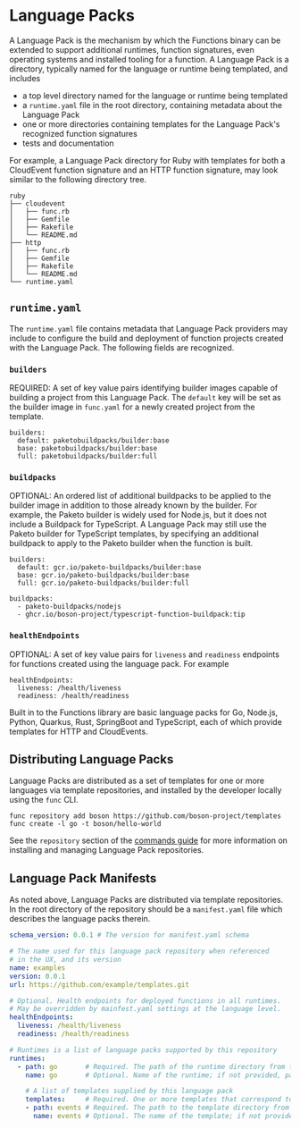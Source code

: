 # Language Packs

A Language Pack is the mechanism by which the Functions binary can be extended to support additional runtimes, function signatures, even operating systems and installed tooling for a function. A Language Pack is a directory, typically named for the language or runtime being templated, and includes

- a top level directory named for the language or runtime being templated
- a `runtime.yaml` file in the root directory, containing metadata about the Language Pack
- one or more directories containing templates for the Language Pack's recognized function signatures
- tests and documentation

For example, a Language Pack directory for Ruby with templates for both
a CloudEvent function signature and an HTTP function signature, may look
similar to the following directory tree.

```
ruby
├── cloudevent
│   ├── func.rb
│   ├── Gemfile
│   ├── Rakefile
│   └── README.md
├── http
│   ├── func.rb
│   ├── Gemfile
│   ├── Rakefile
│   └── README.md
└── runtime.yaml
```

## `runtime.yaml`

The `runtime.yaml` file contains metadata that Language Pack providers
may include to configure the build and deployment of function projects
created with the Language Pack. The following fields are recognized.

### `builders`
REQUIRED: A set of key value pairs identifying builder images capable of
building a project from this Language Pack. The `default` key will be
set as the builder image in `func.yaml` for a newly created project from
the template.

```
builders:
  default: paketobuildpacks/builder:base
  base: paketobuildpacks/builder:base
  full: paketobuildpacks/builder:full
```

### `buildpacks`
OPTIONAL: An ordered list of additional buildpacks to be applied to the
builder image in addition to those already known by the builder.
For example, the Paketo builder is widely used for Node.js, but it does
not include a Buildpack for TypeScript. A Language Pack may still use
the Paketo builder for TypeScript templates, by specifying an additional
buildpack to apply to the Paketo builder when the function is built.

```
builders:
  default: gcr.io/paketo-buildpacks/builder:base
  base: gcr.io/paketo-buildpacks/builder:base
  full: gcr.io/paketo-buildpacks/builder:full

buildpacks:
  - paketo-buildpacks/nodejs
  - ghcr.io/boson-project/typescript-function-buildpack:tip
```

### `healthEndpoints`
OPTIONAL: A set of key value pairs for `liveness` and `readiness`
endpoints for functions created using the language pack. For example

```
healthEndpoints:
  liveness: /health/liveness
  readiness: /health/readiness
```

Built in to the Functions library are basic language packs for Go,
Node.js, Python, Quarkus, Rust, SpringBoot and TypeScript, each of
which provide templates for HTTP and CloudEvents.

## Distributing Language Packs

Language Packs are distributed as a set of templates for one or more
languages via template repositories, and installed by the developer
locally using the `func` CLI.

```
func repository add boson https://github.com/boson-project/templates
func create -l go -t boson/hello-world
```

See the `repository` section of the [commands guide](commands.md)
for more information on installing and managing Language Pack 
repositories.

## Language Pack Manifests

As noted above, Language Packs are distributed via template repositories.
In the root directory of the repository should be a `manifest.yaml` file
which describes the language packs therein.

```yaml
schema_version: 0.0.1 # The version for manifest.yaml schema

# The name used for this language pack repository when referenced
# in the UX, and its version
name: examples
version: 0.0.1
url: https://github.com/example/templates.git

# Optional. Health endpoints for deployed functions in all runtimes.
# May be overridden by mainfest.yaml settings at the language level.
healthEndpoints:
  liveness: /health/liveness
  readiness: /health/readiness

# Runtimes is a list of language packs supported by this repository
runtimes:
  - path: go       # Required. The path of the runtime directory from the repository root
    name: go       # Optional. Name of the runtime; if not provided, path will be used

    # A list of templates supplied by this language pack
    templates:     # Required. One or more templates that correspond to directories within this language pack
    - path: events # Required. The path to the template directory from the language pack root
      name: events # Optional. The name of the template; if not provided path will be used
```
